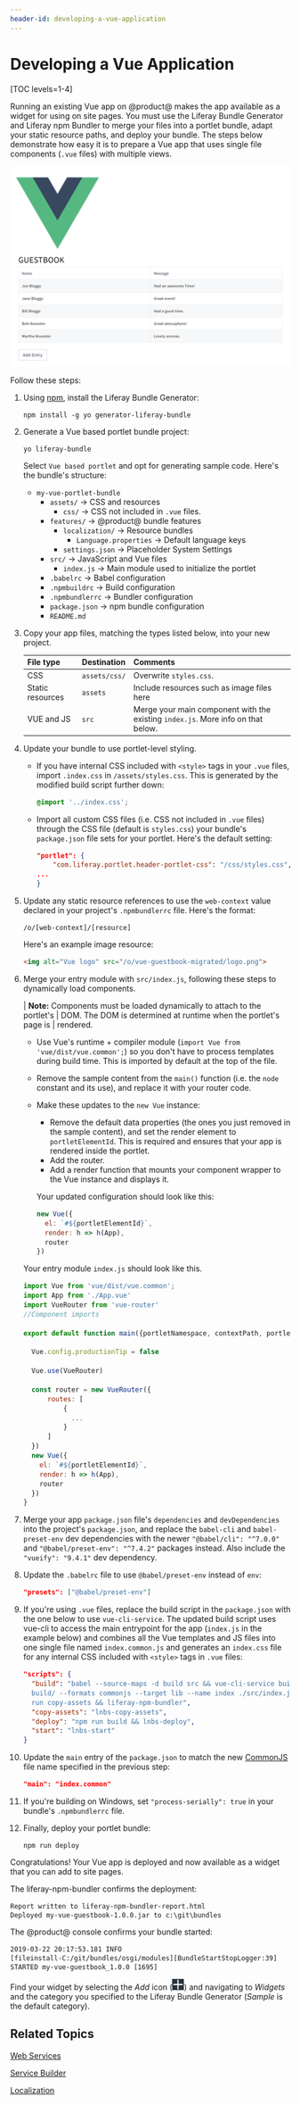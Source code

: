```yaml
---
header-id: developing-a-vue-application
---
```


# Developing a Vue Application

[TOC levels=1-4]

Running an existing Vue app on @product@ makes the app available as a
widget for using on site pages. You must use the Liferay Bundle Generator and
Liferay npm Bundler to merge your files into a
portlet bundle, adapt your static resource paths, and deploy your 
bundle. The steps below demonstrate how easy it is to prepare a Vue app that 
uses single file components (`.vue` files) with multiple views. 

![Figure 1: Vue Apps like this Guestbook App are easy to deploy, and they look great in @product@.](../../../images/appdev-vue-migrated.png)

Follow these steps:

1.  Using [npm](https://www.npmjs.com/), install the Liferay Bundle Generator:

        npm install -g yo generator-liferay-bundle

2.  Generate a Vue based portlet bundle project: 

        yo liferay-bundle

    Select `Vue based portlet` and opt for generating sample code. Here's the 
    bundle's structure: 

    -   `my-vue-portlet-bundle`
        -   `assets/` &rarr; CSS and resources
            -   `css/` &rarr; CSS not included in `.vue` files.
        - `features/` &rarr; @product@ bundle features
            -   `localization/` &rarr; Resource bundles
                -   `Language.properties` &rarr; Default language keys
            -   `settings.json` &rarr; Placeholder System Settings
        -   `src/` &rarr; JavaScript and Vue files
            -   `index.js` &rarr; Main module used to initialize the portlet
        -   `.babelrc` &rarr; Babel configuration
        -   `.npmbuildrc` &rarr; Build configuration
        -   `.npmbundlerrc` &rarr; Bundler configuration
        -   `package.json` &rarr; npm bundle configuration
        -   `README.md`

3.  Copy your app files, matching the types listed below, into your new project.

    | File type | Destination | Comments |
    | --------- | ----------- | -------- |
    | CSS  | `assets/css/` | Overwrite `styles.css`. |
    | Static resources | `assets` |  Include resources such as image files here |
    | VUE and JS| `src` | Merge your main component with the existing `index.js`. More info on that below. |

4.  Update your bundle to use portlet-level styling. 

    -   If you have internal CSS included with `<style>` tags in your `.vue` 
        files, import `.index.css` in `/assets/styles.css`. This is generated by 
        the modified build script further down:

        ```css
        @import '../index.css';
        ```

    -   Import all custom CSS files (i.e. CSS not included in `.vue` files) 
        through the CSS file (default is `styles.css`) your bundle's 
        `package.json` file sets for your portlet.
        Here's the default setting:

        ```json
        "portlet": {
		    "com.liferay.portlet.header-portlet-css": "/css/styles.css",
        ...
        }
        ```

5.  Update any static resource references to use the `web-context` value 
    declared in your project's `.npmbundlerrc`  file. Here's the format: 

    ```
    /o/[web-context]/[resource]
    ```

    Here's an example image resource:

    ```html
    <img alt="Vue logo" src="/o/vue-guestbook-migrated/logo.png">
    ```

6.  Merge your entry module with `src/index.js`, following these steps to 
    dynamically load components. 

    | **Note:** Components must be loaded dynamically to attach to the portlet's
    | DOM. The DOM is determined at runtime when the portlet's page is
    | rendered. 

    -   Use Vue's runtime + compiler module 
        (`import Vue from 'vue/dist/vue.common';`) so you don't have to process 
        templates during build time. This is imported by default at the top of 
        the file.

    -   Remove the sample content from the `main()` function (i.e. the `node` 
        constant and its use), and replace it with your router code.

    -   Make these updates to the `new Vue` instance:
    
        -   Remove the default data properties (the ones you just removed in the 
            sample content), and set the render element to `portletElementId`. 
            This is required and ensures that your app is rendered inside the 
            portlet.
        -   Add the router.
        -   Add a render function that mounts your component wrapper to the Vue 
            instance and displays it.
            
        Your updated configuration should look like this:
    
        ```javascript
        new Vue({
          el: `#${portletElementId}`,
          render: h => h(App),
          router
        })
        ```

    Your entry module `index.js` should look like this. 

    ```javascript
    import Vue from 'vue/dist/vue.common';
    import App from './App.vue'
    import VueRouter from 'vue-router'
    //Component imports

    export default function main({portletNamespace, contextPath, portletElementId}) {

      Vue.config.productionTip = false

      Vue.use(VueRouter)

      const router = new VueRouter({
          routes: [
              {
                ...
              }
          ]
      })
      new Vue({
        el: `#${portletElementId}`,
        render: h => h(App),
        router
      })
    }
    ```

7.  Merge your app `package.json` file's `dependencies` and `devDependencies` 
    into the project's `package.json`, and replace the `babel-cli` and 
    `babel-preset-env` dev dependencies with the newer `"@babel/cli": "^7.0.0"` 
    and `"@babel/preset-env": "^7.4.2"` packages instead. Also include the 
    `"vueify": "9.4.1"` dev dependency.

8.  Update the `.babelrc` file to use `@babel/preset-env` instead of 
    `env`:

    ```json
    "presets": ["@babel/preset-env"]
    ```

9.  If you're using `.vue` files, replace the build script in the `package.json` 
    with the one below to use `vue-cli-service`. The updated build script uses 
    vue-cli to access the main entrypoint for the app (`index.js` in the example 
    below) and combines all the Vue templates and JS files into one single file 
    named `index.common.js` and generates an `index.css` file for any internal 
    CSS included with `<style>` tags in `.vue` files:

    ```json
    "scripts": {
      "build": "babel --source-maps -d build src && vue-cli-service build --dest 
      build/ --formats commonjs --target lib --name index ./src/index.js && npm 
      run copy-assets && liferay-npm-bundler",
      "copy-assets": "lnbs-copy-assets",
      "deploy": "npm run build && lnbs-deploy",
      "start": "lnbs-start"
    }
    ```

10. Update the `main` entry of the `package.json` to match the new 
    [CommonJS](http://www.commonjs.org/) 
    file name specified in the previous step:
 
    ```json
    "main": "index.common"
    ```

11. If you're building on Windows, set `"process-serially": true` in your 
    bundle's `.npmbundlerrc` file. 
 
12. Finally, deploy your portlet bundle:

        npm run deploy

Congratulations! Your Vue app is deployed and now available as a widget that you 
can add to site pages. 

The liferay-npm-bundler confirms the deployment:

    Report written to liferay-npm-bundler-report.html
    Deployed my-vue-guestbook-1.0.0.jar to c:\git\bundles

The @product@ console confirms your bundle started: 

    2019-03-22 20:17:53.181 INFO  
    [fileinstall-C:/git/bundles/osgi/modules][BundleStartStopLogger:39] 
    STARTED my-vue-guestbook_1.0.0 [1695]

Find your widget by selecting the *Add* icon
(![Add](../../../images/icon-add-app.png))
and navigating to *Widgets* and the category you specified to the Liferay Bundle
Generator (*Sample* is the default category). 

## Related Topics

[Web Services](/docs/7-2/appdev/-/knowledge_base/a/web-services)

[Service Builder](/docs/7-2/appdev/-/knowledge_base/frameworks/service-builder)

[Localization](/docs/7-2/appdev/-/knowledge_base/frameworks/localization)
